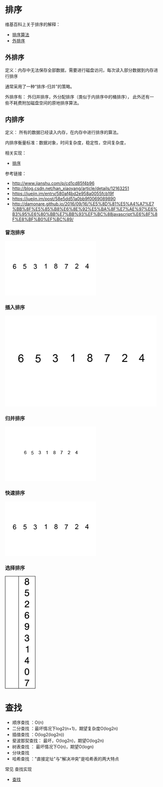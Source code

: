 # 排序

维基百科上关于排序的解释：
- [排序算法](https://zh.wikipedia.org/wiki/%E6%8E%92%E5%BA%8F%E7%AE%97%E6%B3%95)
- [外排序](https://zh.wikipedia.org/wiki/%E5%A4%96%E6%8E%92%E5%BA%8F)


## 外排序

定义：内存中无法保存全部数据，需要进行磁盘访问，每次读入部分数据到内存进行排序

通常采用了一种“排序-归并”的策略。

外排序有： 外归并排序，外分配排序（类似于内排序中的桶排序），
此外还有一些不耗费附加磁盘空间的原地排序算法。


## 内排序

定义： 所有的数据已经读入内存，在内存中进行排序的算法。

内排序衡量标准：数据对象，时间复杂度，稳定性，空间复杂度，

相关实现：

- [排序](https://github.com/BoBoMEe/JavaNote/blob/master/data_structures_algorithms/src/main/java/com/bobomee/android/data_structures_algorithms/sort/)


参考链接：

- http://www.jianshu.com/p/cd1cd85f4b96
- http://blog.csdn.net/han_xiaoyang/article/details/12163251
- https://juejin.im/entry/580af4bd2e958a0055fcb19f
- https://juejin.im/post/58e5dd51a0bb9f0069089890
- http://damonare.github.io/2016/09/16/%E5%8D%81%E5%A4%A7%E7%BB%8F%E5%85%B8%E6%8E%92%E5%BA%8F%E7%AE%97%E6%B3%95%E6%80%BB%E7%BB%93%EF%BC%88javascript%E6%8F%8F%E8%BF%B0%EF%BC%89/

### 冒泡排序

![冒泡排序](gifs/Bubble-sort-example-300px.gif)
### 插入排序

![插入排序](gifs/Insertion-sort-example.gif)
### 归并排序

![归并排序](gifs/Merge-sort-example-300px.gif)
### 快速排序

![快速排序](gifs/Quicksort-example.gif)
### 选择排序

![选择排序](gifs/Selection-Sort-Animation.gif)

# 查找

- 顺序查找 ：O(n)
- 二分查找 ：最坏情况下log2(n+1)，期望复杂度O(log2n)
- 插值查找 ：O(log2(log2n))
- 斐波那契查找： 最坏，O(log2n)，期望O(log2n)
- 树表查找 ： 最坏情况下O(n)，期望O(logn)
- 分块查找
- 哈希查找 ："直接定址"与"解决冲突"是哈希表的两大特点

常见 查找实现

- [查找](https://github.com/BoBoMEe/JavaNote/blob/master/data_structures_algorithms/src/main/java/com/bobomee/android/data_structures_algorithms/find/)


